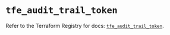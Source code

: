 # `tfe_audit_trail_token`

Refer to the Terraform Registry for docs: [`tfe_audit_trail_token`](https://registry.terraform.io/providers/hashicorp/tfe/0.67.1/docs/resources/audit_trail_token).
